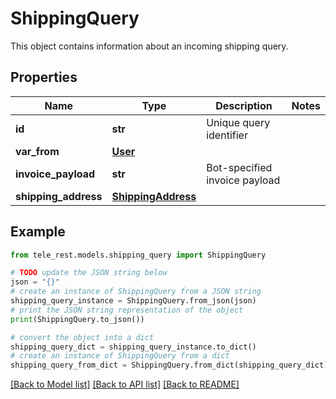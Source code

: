 # ShippingQuery

This object contains information about an incoming shipping query.

## Properties

Name | Type | Description | Notes
------------ | ------------- | ------------- | -------------
**id** | **str** | Unique query identifier | 
**var_from** | [**User**](User.md) |  | 
**invoice_payload** | **str** | Bot-specified invoice payload | 
**shipping_address** | [**ShippingAddress**](ShippingAddress.md) |  | 

## Example

```python
from tele_rest.models.shipping_query import ShippingQuery

# TODO update the JSON string below
json = "{}"
# create an instance of ShippingQuery from a JSON string
shipping_query_instance = ShippingQuery.from_json(json)
# print the JSON string representation of the object
print(ShippingQuery.to_json())

# convert the object into a dict
shipping_query_dict = shipping_query_instance.to_dict()
# create an instance of ShippingQuery from a dict
shipping_query_from_dict = ShippingQuery.from_dict(shipping_query_dict)
```
[[Back to Model list]](../README.md#documentation-for-models) [[Back to API list]](../README.md#documentation-for-api-endpoints) [[Back to README]](../README.md)



